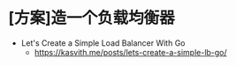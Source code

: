 # [方案]造一个负载均衡器

- Let's Create a Simple Load Balancer With Go
  - https://kasvith.me/posts/lets-create-a-simple-lb-go/